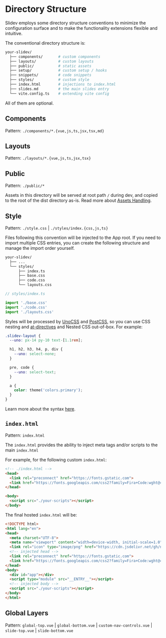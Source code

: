# Directory Structure

Slidev employs some directory structure conventions to minimize the configuration surface and to make the functionality extensions flexible and intuitive.

The conventional directory structure is:

```bash
your-slidev/
  ├── components/       # custom components
  ├── layouts/          # custom layouts
  ├── public/           # static assets
  ├── setup/            # custom setup / hooks
  ├── snippets/         # code snippets
  ├── styles/           # custom style
  ├── index.html        # injections to index.html
  ├── slides.md         # the main slides entry
  └── vite.config.ts    # extending vite config
```

All of them are optional.

## Components

Pattern: `./components/*.{vue,js,ts,jsx,tsx,md}`

<LinkCard link="guide/component" />

## Layouts

Pattern: `./layouts/*.{vue,js,ts,jsx,tsx}`

<LinkCard link="guide/layout" />

## Public

Pattern: `./public/*`

Assets in this directory will be served at root path `/` during dev, and copied to the root of the dist directory as-is. Read more about [Assets Handling](../guide/faq#assets-handling).

## Style

Pattern: `./style.css` | `./styles/index.{css,js,ts}`

Files following this convention will be injected to the App root. If you need to import multiple CSS entries, you can create the following structure and manage the import order yourself.

```bash
your-slidev/
  ├── ...
  └── styles/
      ├── index.ts
      ├── base.css
      ├── code.css
      └── layouts.css
```

```ts
// styles/index.ts

import './base.css'
import './code.css'
import './layouts.css'
```

Styles will be processed by [UnoCSS](https://unocss.dev/) and [PostCSS](https://postcss.org/), so you can use CSS nesting and [at-directives](https://unocss.dev/transformers/directives#apply) and Nested CSS out-of-box. For example:

<!-- eslint-skip -->

```css
.slidev-layout {
  --uno: px-14 py-10 text-[1.1rem];

  h1, h2, h3, h4, p, div {
    --uno: select-none;
  }

  pre, code {
    --uno: select-text;
  }

  a {
    color: theme('colors.primary');
  }
}
```

Learn more about the syntax [here](https://unocss.dev/transformers/directives#apply).

## `index.html`

Pattern: `index.html`

The `index.html` provides the ability to inject meta tags and/or scripts to the main `index.html`

For example, for the following custom `index.html`:

```html
<!-- ./index.html -->
<head>
  <link rel="preconnect" href="https://fonts.gstatic.com">
  <link href="https://fonts.googleapis.com/css2?family=Fira+Code:wght@400;600&family=Nunito+Sans:wght@200;400;600&display=swap" rel="stylesheet">
</head>

<body>
  <script src="./your-scripts"></script>
</body>
```

The final hosted `index.html` will be:

```html
<!DOCTYPE html>
<html lang="en">
<head>
  <meta charset="UTF-8">
  <meta name="viewport" content="width=device-width, initial-scale=1.0">
  <link rel="icon" type="image/png" href="https://cdn.jsdelivr.net/gh/nholuongut/slidev/assets/favicon.png">
  <!-- injected head -->
  <link rel="preconnect" href="https://fonts.gstatic.com">
  <link href="https://fonts.googleapis.com/css2?family=Fira+Code:wght@400;600&family=Nunito+Sans:wght@200;400;600&display=swap" rel="stylesheet">
</head>
<body>
  <div id="app"></div>
  <script type="module" src="__ENTRY__"></script>
  <!-- injected body -->
  <script src="./your-scripts"></script>
</body>
</html>
```

## Global Layers

Pattern: `global-top.vue` | `global-bottom.vue` | `custom-nav-controls.vue` | `slide-top.vue` | `slide-bottom.vue`

<LinkCard link="features/global-layers" />
